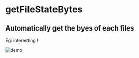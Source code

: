# getFileStateBytes

## Automatically get the byes of each files

Eg: interesting !

![demo](https://github.com/huanhunmao/getFileStateBytes_vscodePlugin/blob/master/demo_process.gif)
